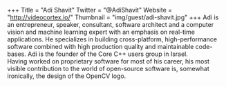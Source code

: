 +++
Title = "Adi Shavit"
Twitter = "@AdiShavit"
Website = "http://videocortex.io/"
Thumbnail = "img/guest/adi-shavit.jpg"
+++
Adi is an entrepreneur, speaker, consultant, software architect and a computer vision and machine learning expert with an emphasis on real-time applications. He specializes in building cross-platform, high-performance software combined with high production quality and maintainable code-bases. Adi is the founder of the Core C++ users group in Israel.  
Having worked on proprietary software for most of his career, his most visible contribution to the world of open-source software is, somewhat ironically, the design of the OpenCV logo.